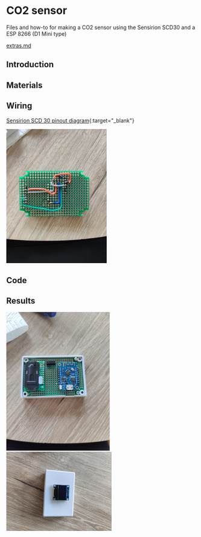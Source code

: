 # CO2 sensor

Files and how-to for making a CO2 sensor using the Sensirion SCD30 and a ESP 8266 (D1 Mini type)

[extras.md](extras.md)

## Introduction

## Materials

## Wiring

[Sensirion SCD 30 pinout diagram](resources/scd30_pinout.pdf){:target="_blank"}







<img src="images/wiring_soldered.jpg" title="" alt="Wiring soldered" width="266">

## Code

## Results

<img src="images/finished_inside.jpg" title="" alt="" width="274">



<img src="images/finished.jpg" title="" alt="" width="279">
